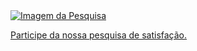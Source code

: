 <!DOCTYPE html>
<html lang="pt-br">
<head>
    <meta charset="UTF-8">
    <meta name="viewport" content="width=device-width, initial-scale=1.0">
    <meta property="og:title" content="Participe da nossa Pesquisa de Satisfação">
    <meta property="og:description" content="Clique para participar da nossa pesquisa e nos ajudar a melhorar!">
    <meta property="og:image" content="https://i.imgur.com/WIgFPsk.jpeg"> <!-- Imagem da prévia -->
    <meta property="og:url" content="https://academy.vercel.app"> <!-- Link do seu site no Vercel -->
    <meta property="og:type" content="website">
    <title>Participar da Pesquisa</title>
</head>
<body>
    <a href="https://academy.com.uy/encuesta/">
        <img src="https://i.imgur.com/WIgFPsk.jpeg" alt="Imagem da Pesquisa">
        <p>Participe da nossa pesquisa de satisfação.</p>
    </a>
</body>
</html>
